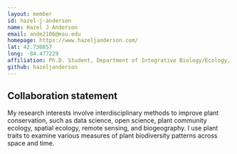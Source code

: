 ```yaml
---
layout: member
id: hazel-j-anderson
name: Hazel J Anderson
email: ande2106@msu.edu
homepage: https://www.hazeljanderson.com/
lat: 42.730857
long: -84.477229
affiliation: Ph.D. Student, Department of Integrative Biology/Ecology, Evolution, and Behavior Program, Michigan State University, East Lansing, Michigan, USA 
github: hazeljanderson
---
```



## Collaboration statement
My research interests involve interdisciplinary methods to improve plant conservation, such as data science, open science, plant community ecology, spatial ecology, remote sensing, and biogeography. I use plant traits to examine various measures of plant biodiversity patterns across space and time.
